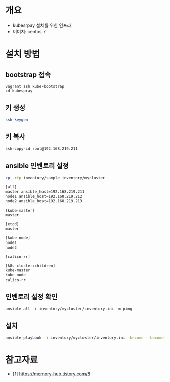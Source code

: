# 개요
* kubesrpay 설치를 위한 인프라
* 이미지: centos 7
 
# 설치 방법
## bootstrap 접속
```
vagrant ssh kube-bootstrap
cd kubespray
```

## 키 생성
```sh
ssh-keygen
```

## 키 복사
```sh
ssh-copy-id root@192.168.219.211
```

## ansible 인벤토리 설정
```sh
cp -rfp inventory/sample inventory/mycluster

[all]
master ansible_host=192.168.219.211
node1 ansible_host=192.168.219.212
node2 ansible_host=192.168.219.213

[kube-master]
master

[etcd]
master

[kube-node]
node1
node2

[calico-rr]

[k8s-cluster:children]
kube-master
kube-node
calico-rr
```

## 인벤토리 설정 확인
```
ansible all -i inventory/mycluster/inventory.ini -m ping
```

## 설치
```sh
ansible-playbook -i inventory/mycluster/inventory.ini -become --become-user=root cluster.yml
```

# 참고자료
* [1] https://memory-hub.tistory.com/8